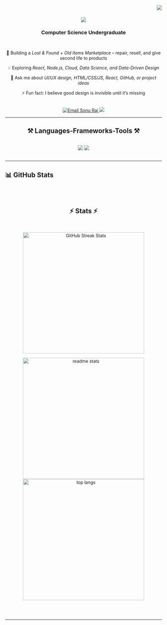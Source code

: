 <img align="right" src="https://visitor-badge.laobi.icu/badge?page_id=sonucps.sonucps" />

<h1 align="center">
    <img src="https://readme-typing-svg.herokuapp.com/?font=Righteous&size=35&center=true&vCenter=true&width=500&height=70&duration=4000&lines=Hi+There!+👋;+I'm+Sonu+Raj!;" />
</h1>

<h3 align="center">Computer Science Undergraduate</h3>

<br/>

<div align="center">

 

🌱 Building a *Lost & Found + Old Items Marketplace* – repair, resell, and give second life to products  

💡 Exploring *React, Node.js, Cloud, Data Science, and Data-Driven Design*  

💬 Ask me about *UI/UX design, HTML/CSS/JS, React, GitHub, or project ideas*  

⚡ Fun fact: I believe good design is invisible until it’s missing  

</div>

<br/>

<div align="center"> 
  <a href="mailto:7sonunos7@gmail.com">
  <img src="https://img.shields.io/badge/Gmail-333333?style=for-the-badge&logo=gmail&logoColor=red" alt="Email Sonu Raj" />
</a>

  <a href="https://www.linkedin.com/in/sonu-raj-6a799530a/" target="_blank">
    <img src="https://img.shields.io/badge/LinkedIn-0077B5?style=for-the-badge&logo=linkedin&logoColor=white" />
  </a>

</div>

<hr/>

<h2 align="center">⚒ Languages-Frameworks-Tools ⚒</h2>
<br/>

<div align="center">
    <img src="https://skillicons.dev/icons?i=react,bootstrap,mui,html,css,vscode,github,figma,tailwind,git,r" />
    <img src="https://skillicons.dev/icons?i=nodejs,python,javascript,typescript,express,firebase,mongodb,c,java,nextjs,mysql,flask" />
</div>

<br/>
<hr/>



## 📊 GitHub Stats

<br/><br/>

<h2 align="center">⚡ Stats ⚡</h2>
<br/>

<div align="center">

  <!-- Streak Stats using salesp07 Vercel link -->
  <img 
      width="390"
      src="https://github-readme-streak-stats-salesp07.vercel.app/?user=sonucps&count_private=true&theme=react&border_radius=10" 
      alt="GitHub Streak Stats" 
    />

  <!-- GitHub Stats -->
 <img width=390 src="https://github-readme-stats-salesp07.vercel.app/api?username=sonucps&count_private=true&show_icons=true&theme=react&rank_icon=github&border_radius=10" alt="readme stats" />

  <br/>

  <!-- Top Languages -->
  <img width="390" src="https://github-readme-stats.vercel.app/api/top-langs/?username=sonucps&langs_count=8&layout=compact&theme=react&border_radius=10&size_weight=0.5&count_weight=0.5" alt="top langs" />

</div>

<br/><br/>
<hr/>
<br/>




<br/>

